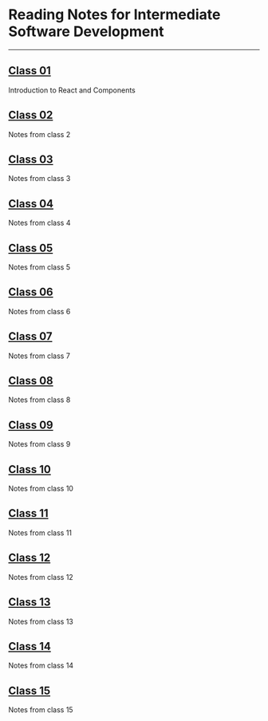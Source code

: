 # Reading Notes for Intermediate Software Development

------

## [Class 01](/Reading-Notes/301/Class01)

Introduction to React and Components

## [Class 02](/Reading-Notes/301/Class02)

Notes from class 2

## [Class 03](/Reading-Notes/301/Class03)

Notes from class 3

## [Class 04](/Reading-Notes/301/Class04)

Notes from class 4

## [Class 05](/Reading-Notes/301/Class05)

Notes from class 5

## [Class 06](/Reading-Notes/301/Class06)

Notes from class 6

## [Class 07](/Reading-Notes/301/Class07)

Notes from class 7

## [Class 08](/Reading-Notes/301/Class08)

Notes from class 8

## [Class 09](/Reading-Notes/301/Class09)

Notes from class 9

## [Class 10](/Reading-Notes/301/Class10)

Notes from class 10

## [Class 11](/Reading-Notes/301/Class11)

Notes from class 11

## [Class 12](/Reading-Notes/301/Class12)

Notes from class 12

## [Class 13](/Reading-Notes/301/Class13)

Notes from class 13

## [Class 14](/Reading-Notes/301/Class14)

Notes from class 14

## [Class 15](/Reading-Notes/301/Class15)

Notes from class 15

